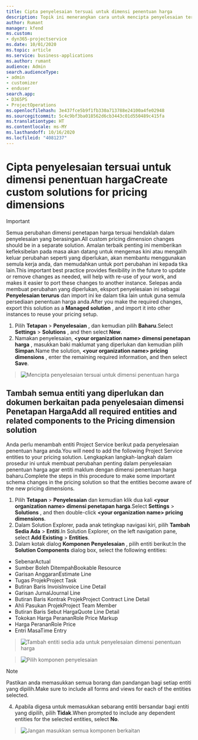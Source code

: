 ```yaml
---
title: Cipta penyelesaian tersuai untuk dimensi penentuan harga
description: Topik ini menerangkan cara untuk mencipta penyelesaian tersuai apabila membuat dimensi penetapan harga tersuai.
author: Rumant
manager: kfend
ms.custom:
- dyn365-projectservice
ms.date: 10/01/2020
ms.topic: article
ms.service: business-applications
ms.author: rumant
audience: Admin
search.audienceType:
- admin
- customizer
- enduser
search.app:
- D365PS
- ProjectOperations
ms.openlocfilehash: 3e437fce5b9f1fb330a713788e24100a4fe02948
ms.sourcegitcommit: 5c4c9bf3ba018562d6cb3443c01d550489c415fa
ms.translationtype: HT
ms.contentlocale: ms-MY
ms.lasthandoff: 10/16/2020
ms.locfileid: "4081237"
---
```

# <a name="create-custom-solutions-for-pricing-dimensions"></a><span data-ttu-id="b0e73-103">Cipta penyelesaian tersuai untuk dimensi penentuan harga</span><span class="sxs-lookup"><span data-stu-id="b0e73-103">Create custom solutions for pricing dimensions</span></span>

> [!IMPORTANT]
> <span data-ttu-id="b0e73-104">Semua perubahan dimensi penetapan harga tersuai hendaklah dalam penyelesaian yang berasingan.</span><span class="sxs-lookup"><span data-stu-id="b0e73-104">All custom pricing dimension changes should be in a separate solution.</span></span> <span data-ttu-id="b0e73-105">Amalan terbaik penting ini memberikan kefleksibelan pada masa akan datang untuk mengemas kini atau mengalih keluar perubahan seperti yang diperlukan, akan membantu menggunakan semula kerja anda, dan memudahkan untuk port perubahan ini kepada tika lain.</span><span class="sxs-lookup"><span data-stu-id="b0e73-105">This important best practice provides flexibility in the future to update or remove changes as needed, will help with re-use of your work, and makes it easier to port these changes to another instance.</span></span> <span data-ttu-id="b0e73-106">Selepas anda membuat perubahan yang diperlukan, eksport penyelesaian ini sebagai **Penyelesaian terurus** dan import ini ke dalam tika lain untuk guna semula persediaan penentuan harga anda.</span><span class="sxs-lookup"><span data-stu-id="b0e73-106">After you make the required changes, export this solution as a **Managed solution** , and import it into other instances to reuse your pricing setup.</span></span>

1. <span data-ttu-id="b0e73-107">Pilih **Tetapan** > **Penyelesaian** , dan kemudian pilih **Baharu**.</span><span class="sxs-lookup"><span data-stu-id="b0e73-107">Select **Settings** > **Solutions** , and then select **New**.</span></span> 
2. <span data-ttu-id="b0e73-108">Namakan penyelesaian, **\<your organization name> dimensi penetapan harga** , masukkan baki maklumat yang diperlukan dan kemudian pilih **Simpan**.</span><span class="sxs-lookup"><span data-stu-id="b0e73-108">Name the solution, **\<your organization name> pricing dimensions** , enter the remaining required information, and then select **Save**.</span></span>

> ![Mencipta penyelesaian tersuai untuk dimensi penentuan harga](media/Creation-of-custom-pricing-dimension-solution.PNG)
  
## <a name="add-all-required-entities-and-related-components-to-the-pricing-dimension-solution"></a><span data-ttu-id="b0e73-110">Tambah semua entiti yang diperlukan dan dokumen berkaitan pada penyelesaian dimensi Penetapan Harga</span><span class="sxs-lookup"><span data-stu-id="b0e73-110">Add all required entities and related components to the Pricing dimension solution</span></span>
<span data-ttu-id="b0e73-111">Anda perlu menambah entiti Project Service berikut pada penyelesaian penentuan harga anda.</span><span class="sxs-lookup"><span data-stu-id="b0e73-111">You will need to add the following Project Service entities to your pricing solution.</span></span> <span data-ttu-id="b0e73-112">Lengkapkan langkah-langkah dalam prosedur ini untuk membuat perubahan penting dalam penyelesaian penentuan harga agar entiti maklum dengan dimensi penentuan harga baharu.</span><span class="sxs-lookup"><span data-stu-id="b0e73-112">Complete the steps in this procedure to make some important schema changes in the pricing solution so that the entities become aware of the new pricing dimensions.</span></span>

1. <span data-ttu-id="b0e73-113">Pilih **Tetapan** > **Penyelesaian** dan kemudian klik dua kali **\<your organization name> dimensi penetapan harga**.</span><span class="sxs-lookup"><span data-stu-id="b0e73-113">Select **Settings** > **Solutions** , and then double-click **\<your organization name> pricing dimensions**.</span></span> 
2. <span data-ttu-id="b0e73-114">Dalam Solution Explorer, pada anak tetingkap navigasi kiri, pilih **Tambah Sedia Ada** > **Entiti**.</span><span class="sxs-lookup"><span data-stu-id="b0e73-114">In Solution Explorer, on the left navigation pane, select **Add Existing** > **Entities**.</span></span>
3. <span data-ttu-id="b0e73-115">Dalam kotak dialog **Komponen Penyelesaian** , pilih entiti berikut:</span><span class="sxs-lookup"><span data-stu-id="b0e73-115">In the **Solution Components** dialog box, select the following entities:</span></span>

- <span data-ttu-id="b0e73-116">Sebenar</span><span class="sxs-lookup"><span data-stu-id="b0e73-116">Actual</span></span>
- <span data-ttu-id="b0e73-117">Sumber Boleh Ditempah</span><span class="sxs-lookup"><span data-stu-id="b0e73-117">Bookable Resource</span></span>
- <span data-ttu-id="b0e73-118">Garisan Anggaran</span><span class="sxs-lookup"><span data-stu-id="b0e73-118">Estimate Line</span></span>
- <span data-ttu-id="b0e73-119">Tugas Projek</span><span class="sxs-lookup"><span data-stu-id="b0e73-119">Project Task</span></span>
- <span data-ttu-id="b0e73-120">Butiran Baris Invois</span><span class="sxs-lookup"><span data-stu-id="b0e73-120">Invoice Line Detail</span></span>
- <span data-ttu-id="b0e73-121">Garisan Jurnal</span><span class="sxs-lookup"><span data-stu-id="b0e73-121">Journal Line</span></span>
- <span data-ttu-id="b0e73-122">Butiran Baris Kontrak Projek</span><span class="sxs-lookup"><span data-stu-id="b0e73-122">Project Contract Line Detail</span></span>
- <span data-ttu-id="b0e73-123">Ahli Pasukan Projek</span><span class="sxs-lookup"><span data-stu-id="b0e73-123">Project Team Member</span></span>
- <span data-ttu-id="b0e73-124">Butiran Baris Sebut Harga</span><span class="sxs-lookup"><span data-stu-id="b0e73-124">Quote Line Detail</span></span>
- <span data-ttu-id="b0e73-125">Tokokan Harga Peranan</span><span class="sxs-lookup"><span data-stu-id="b0e73-125">Role Price Markup</span></span>
- <span data-ttu-id="b0e73-126">Harga Peranan</span><span class="sxs-lookup"><span data-stu-id="b0e73-126">Role Price</span></span> 
- <span data-ttu-id="b0e73-127">Entri Masa</span><span class="sxs-lookup"><span data-stu-id="b0e73-127">Time Entry</span></span> 

> ![Tambah entiti sedia ada untuk penyelesaian dimensi penentuan harga](media/Existing-entities-to-PD-solution.png)

> ![Pilih komponen penyelesaian](media/Dimension-Components.png)

> [!NOTE]
> <span data-ttu-id="b0e73-130">Pastikan anda memasukkan semua borang dan pandangan bagi setiap entiti yang dipilih.</span><span class="sxs-lookup"><span data-stu-id="b0e73-130">Make sure to include all forms and views for each of the entities selected.</span></span>

4. <span data-ttu-id="b0e73-131">Apabila digesa untuk memasukkan sebarang entiti bersandar bagi entiti yang dipilih, pilih **Tidak**.</span><span class="sxs-lookup"><span data-stu-id="b0e73-131">When prompted to include any dependent entities for the selected entities, select **No**.</span></span>

> ![Jangan masukkan semua komponen berkaitan](media/Do-not-include-required.png)


